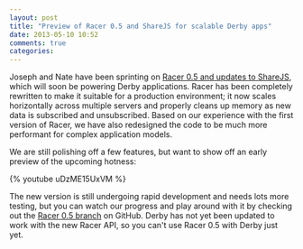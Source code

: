```yaml
---
layout: post
title: "Preview of Racer 0.5 and ShareJS for scalable Derby apps"
date: 2013-05-10 10:52
comments: true
categories: 
---
```


Joseph and Nate have been sprinting on [Racer 0.5 and updates to ShareJS](2013/03/26/getting-derby-ready-for-prime-time/), which will soon be powering Derby applications. Racer has been completely rewritten to make it suitable for a production environment; it now scales horizontally across multiple servers and properly cleans up memory as new data is subscribed and unsubscribed. Based on our experience with the first version of Racer, we have also redesigned the code to be much more performant for complex application models.

We are still polishing off a few features, but want to show off an early preview of the upcoming hotness:

{% youtube uDzME15UxVM %}

The new version is still undergoing rapid development and needs lots more testing, but you can watch our progress and play around with it by checking out the [Racer 0.5 branch](https://github.com/codeparty/racer/tree/0.5) on GitHub. Derby has not yet been updated to work with the new Racer API, so you can't use Racer 0.5 with Derby just yet.

